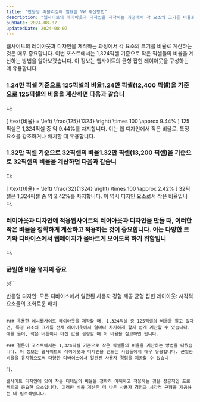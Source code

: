 ```yaml
---
title: "반응형 퍼블리싱에 필요한 VW 계산방법"
description: "웹사이트의 레이아웃과 디자인을 제작하는 과정에서 각 요소의 크기를 비율로 계산하는 것은 매우 중요합니다. 이번 포스트에서는 1,324픽셀 기준으로 작은 픽셀들의 비율을 계산하는 방법을 알아보겠습니다. 이 정보는 웹사이트의 균형 잡힌 레이아웃을 구성하는 데 유용합니다.   1.24만 픽셀..."
pubDate: 2024-08-07
updatedDate: 2024-08-07
---
```


웹사이트의 레이아웃과 디자인을 제작하는 과정에서 각 요소의 크기를 비율로 계산하는 것은 매우 중요합니다. 이번 포스트에서는 1,324픽셀 기준으로 작은 픽셀들의 비율을 계산하는 방법을 알아보겠습니다. 이 정보는 웹사이트의 균형 잡힌 레이아웃을 구성하는 데 유용합니다.

### 1.24만 픽셀 기준으로 125픽셀의 비율1.24만 픽셀(12,400 픽셀)을 기준으로 125픽셀의 비율을 계산하면 다음과 같습니

다:

\[ \text{비율} = \left( \frac{125}{1324} \right) \times 100 \approx 9.44\% \]
125픽셀은 1,324픽셀 중 약 9.44%를 차지합니다. 이는 웹 디자인에서 작은 비율로, 특정 요소를 강조하거나 배치할 때 유용합니다.

### 1.32만 픽셀 기준으로 32픽셀의 비율1.32만 픽셀(13,200 픽셀)을 기준으로 32픽셀의 비율을 계산하면 다음과 같습니

다:

\[ \text{비율} = \left( \frac{32}{1324} \right) \times 100 \approx 2.42\% \]
32픽셀은 1,324픽셀 중 약 2.42%를 차지합니다. 이 역시 디자인 요소로서 작은 비율입니다.

### 레이아웃과 디자인에 적용웹사이트의 레이아웃과 디자인을 만들 때, 이러한 작은 비율을 정확하게 계산하고 적용하는 것이 중요합니다. 이는 다양한 크기와 디바이스에서 웹페이지가 올바르게 보이도록 하기 위함입니

다.

### 균일한 비율 유지의 중요

성```

반응형 디자인: 모든 디바이스에서 일관된 사용자 경험 제공
균형 잡힌 레이아웃: 시각적 요소들의 조화로운 배치

```

### 유용한 예시웹사이트 레이아웃을 제작할 때, 1,324픽셀 중 125픽셀의 비율을 알고 있다면, 특정 요소의 크기를 전체 레이아웃에서 얼마나 차지하게 할지 쉽게 계산할 수 있습니다. 예를 들어, 작은 버튼이나 마진 값을 설정할 때 이 비율을 참고하면 됩니다.

### 결론이 포스트에서는 1,324픽셀 기준으로 작은 픽셀들의 비율을 계산하는 방법을 다뤘습니다. 이 정보는 웹사이트의 레이아웃과 디자인을 만드는 사람들에게 매우 유용합니다. 균일한 비율을 유지함으로써 다양한 디바이스에서 일관된 사용자 경험을 제공할 수 있습니

다.

웹사이트 디자인에 있어 작은 디테일의 비율을 정확히 이해하고 적용하는 것은 성공적인 프로젝트의 중요한 요소입니다. 이러한 비율 계산은 더 나은 사용자 경험과 시각적 균형을 제공하는 데 필수적입니다.